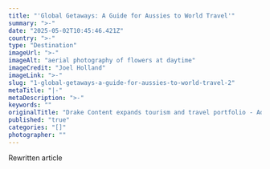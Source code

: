 ```yaml
---
title: "'Global Getaways: A Guide for Aussies to World Travel'"
summary: ">-"
date: "2025-05-02T10:45:46.421Z"
country: ">-"
type: "Destination"
imageUrl: ">-"
imageAlt: "aerial photography of flowers at daytime"
imageCredit: "Joel Holland"
imageLink: ">-"
slug: "1-global-getaways-a-guide-for-aussies-to-world-travel-2"
metaTitle: "|-"
metaDescription: ">-"
keywords: ""
originalTitle: "Drake Content expands tourism and travel portfolio - AdNews"
published: "true"
categories: "[]"
photographer: ""
---
```


Rewritten article
